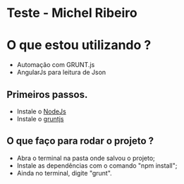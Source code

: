 # Teste - Michel Ribeiro

# O que estou utilizando ?
* Automação com GRUNT.js
* AngularJs para leitura de Json

## Primeiros passos.
* Instale o [NodeJs](https://nodejs.org/en)
* Instale o [gruntjs](http://gruntjs.com/getting-started)

## O que faço para rodar o projeto ?
* Abra o terminal na pasta onde salvou o projeto;
* Instale as dependências com o comando "npm install";
* Ainda no terminal, digite "grunt".

